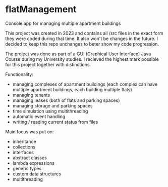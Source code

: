 # flatManagement
Console app for managing multiple apartment buildings

This project was created in 2023 and contains all /src files in the exact form they were coded during that time.
It also won't be changes in the future. I decided to keep this repo unchanges to beter show my code progression.

The project was done as part of a GUI (Graphical User Interface) Java Course during my University studies.
I recieved the highest mark possible for this project together with distinctions.

Functionality:
- managing complexes of apartment buildings (each complex can have multiple apartment buildings, each building multiple flats)
- managing tenants
- managing leases (both of flats and parking spaces)
- managing storage and parking spaces
- time simulation using multithreading
- automatic event handling
- writing / reading current status from files

Main focus was put on:
- inheritance
- collections
- interfaces
- abstract classes
- lambda expressions
- generic types
- custom data structures
- multithreading

